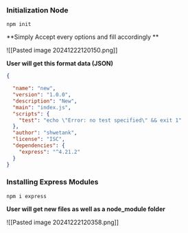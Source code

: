 
### Initialization Node 

```
npm init
```

**Simply Accept every options and fill accordingly **

![[Pasted image 20241222120150.png]]

**User will get this format data (JSON)**

```JSON
{

  "name": "new",
  "version": "1.0.0",
  "description": "New",
  "main": "index.js",
  "scripts": {
    "test": "echo \"Error: no test specified\" && exit 1"
  },
  "author": "shwetank",
  "license": "ISC",
  "dependencies": {
    "express": "^4.21.2"
  }
}
```

### Installing Express Modules

```
npm i express
```
**User will get new files as well as a node_module folder**

![[Pasted image 20241222120358.png]]

